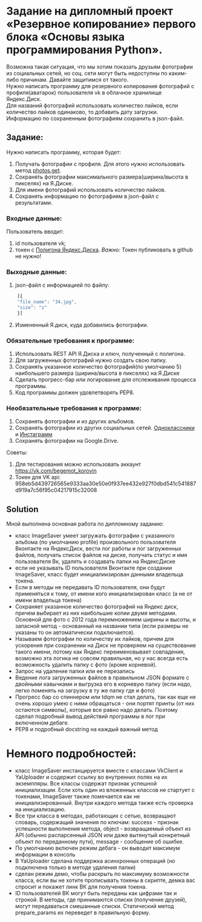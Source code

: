 # Задание на дипломный проект «Резервное копирование» первого блока «Основы языка программирования Python».

Возможна такая ситуация, что мы хотим показать друзьям фотографии из социальных сетей, но соц. сети могут быть недоступны по каким-либо причинам. Давайте защитимся от такого.  
Нужно написать программу для резервного копирования фотографий с профиля(аватарок) пользователя vk в облачное хранилище Яндекс.Диск.  
Для названий фотографий использовать количество лайков, если количество лайков одинаково, то добавить дату загрузки.  
Информацию по сохраненным фотографиям сохранить в json-файл.

## Задание:
Нужно написать программу, которая будет:
1. Получать фотографии с профиля. Для этого нужно использовать метод [photos.get](https://vk.com/dev/photos.get).
2. Сохранять фотографии максимального размера(ширина/высота в пикселях) на Я.Диске.
3. Для имени фотографий использовать количество лайков. 
4. Сохранять информацию по фотографиям в json-файл с результатами. 

### Входные данные:
Пользователь вводит:
1. id пользователя vk;
2. токен с [Полигона Яндекс.Диска](https://yandex.ru/dev/disk/poligon/).
*Важно:* Токен публиковать в github не нужно!

### Выходные данные:
1. json-файл с информацией по файлу:
```javascript
    [{
    "file_name": "34.jpg",
    "size": "z"
    }]
```
2. Измененный Я.диск, куда добавились фотографии.
​
​
### Обязательные требования к программе:
1. Использовать REST API Я.Диска и ключ, полученный с полигона.
2. Для загруженных фотографий нужно создать свою папку.
3. Сохранять указанное количество фотографий(по умолчанию 5) наибольшего размера (ширина/высота в пикселях) на Я.Диске
4. Сделать прогресс-бар или логирование для отслеживания процесса программы.
5. Код программы должен удовлетворять PEP8.
​
### Необязательные требования к программе:
1. Сохранять фотографии и из других альбомов.
2. Сохранять фотографии из других социальных сетей. [Одноклассники](https://apiok.ru/) и [Инстаграмм](https://www.instagram.com/developer/)
3. Сохранять фотографии на Google.Drive.


Советы:
1. Для тестирования можно использовать аккаунт https://vk.com/begemot_korovin
2. Токен для VK api: 958eb5d439726565e9333aa30e50e0f937ee432e927f0dbd541c541887d919a7c56f95c04217915c32008


## Solution
Мной выполнена основная работа по дипломному заданию:
- класс ImageSaver умеет загружать фотографии с указанного альбома (по умолчанию profile) произвольного пользователя Вконтакте на ЯндексДиск, вести лог работы и лог загруженных файлов, получать список файлов на диске, получать статус и имя пользователя Вк, удалять и создавать папки на ЯндексДиске
- если не указывать ID пользователя Вконтакте при создании ImageSaver, класс будет инициалиизирован данными владельца токена.
- Если в методы не передавать ID пользователя, они будут применяться к тому, от имени кого инициализирован класс (а не от имени владельца токена)
- Сохраняет указанное количество фотографий на Яндекс диск, причем выбирает из них наибольшие копии двумя методами. Основной для фото с 2012 года перемножением ширины и высоты, и запасной метод - основанный на названии типа (если размеры не указаны то он автоматически подключается).
- Называем фотографии по количеству их лайков, причем для ускорения при сохранении на Диск не проверяем на существование такого имени, потому как Яндекс переименовывает совпадения, возможно эта логика не совсем правильная, но у нас всегда есть возможность удалить папку с фото (кроме корневой).
- Запрос на удаление папки или ее перезапись
- Ведение лога загруженных файлов в правильном JSON формате с двойными кавычками и выгрузка его в корневую папку (если надо, легко поменять на загрузку в ту же папку где и фото)
- Прогресс бар со спиннером или tdqm не стал делать, так как еще не очень хорошо умею с ними обращаться - они портят принты (от них остаются символы), которые все равно надо делать. Поэтому сделал подробный вывод действий программы в лог при включенном дебаге.
- PEP8 и подробный docstring на каждый важный метод

# Немного подробностей:
- класс ImageSaver инстанцируется вместе с классами VkClient и YaUploader и содержит ссылку во внутренних полях на их экземпляры. Все классы содержат признак успешной инициализации. Если хоть один из вложенных классов не стартует с токенами, ImageSaver также помечается как не инициализированный. Внутри каждого метода также есть проверка на инициализацию.
- Все три класса в методах, работающих с сетью, возвращают словарь, содержащий значения по ключам: success - признак успешности выполнения метода, object - возвращаемый объект из API (обычно распарсенный JSON или даже вытянутый конкретный объект по переданному пути), message - сообщение об ошибке.
- По умолчанию включен режим дебага - он выводит максимум информации в консоль
- В YaUploader сделана поддержка асинхронных операций (но подключена только в методе удаления папки)
- сделан режим демо, чтобы раскрыть по максимуму возможности класса, если вы не хотите прописывать токены в скрипте, демка вас спросит и покажет линк ВК для получения токена.
- ID пользователей ВК могут быть переданы как цифрами так и строкой. В методы, где принимаются списки (получение друзей), могут передаваться смешанные списки. Статический метод prepare_params их переведет в правильную форму.

